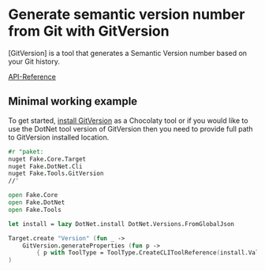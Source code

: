 # Generate semantic version number from Git with GitVersion

[GitVersion] is a tool that generates a Semantic Version number based on your Git history.

[API-Reference](apidocs/v5/fake-tools-gitversion.html)

## Minimal working example
To get started, [install GitVersion](https://gitversion.net/docs/usage/cli/installation) as a Chocolaty tool
or if you would like to use the DotNet tool version of GitVersion then you need to provide full path to
GitVersion installed location.

```fsharp
#r "paket:
nuget Fake.Core.Target
nuget Fake.DotNet.Cli
nuget Fake.Tools.GitVersion
//"

open Fake.Core
open Fake.DotNet
open Fake.Tools

let install = lazy DotNet.install DotNet.Versions.FromGlobalJson

Target.create "Version" (fun _ ->
    GitVersion.generateProperties (fun p ->
        { p with ToolType = ToolType.CreateCLIToolReference(install.Value) })
)

```
